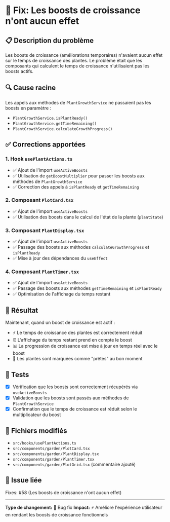 # 🐛 Fix: Les boosts de croissance n'ont aucun effet

## 📋 Description du problème

Les boosts de croissance (améliorations temporaires) n'avaient aucun effet sur le temps de croissance des plantes. Le problème était que les composants qui calculent le temps de croissance n'utilisaient pas les boosts actifs.

## 🔍 Cause racine

Les appels aux méthodes de `PlantGrowthService` ne passaient pas les boosts en paramètre :
- `PlantGrowthService.isPlantReady()`
- `PlantGrowthService.getTimeRemaining()`
- `PlantGrowthService.calculateGrowthProgress()`

## ✅ Corrections apportées

### 1. **Hook `usePlantActions.ts`**
- ✅ Ajout de l'import `useActiveBoosts`
- ✅ Utilisation de `getBoostMultiplier` pour passer les boosts aux méthodes de `PlantGrowthService`
- ✅ Correction des appels à `isPlantReady` et `getTimeRemaining`

### 2. **Composant `PlotCard.tsx`**
- ✅ Ajout de l'import `useActiveBoosts`
- ✅ Utilisation des boosts dans le calcul de l'état de la plante (`plantState`)

### 3. **Composant `PlantDisplay.tsx`**
- ✅ Ajout de l'import `useActiveBoosts`
- ✅ Passage des boosts aux méthodes `calculateGrowthProgress` et `isPlantReady`
- ✅ Mise à jour des dépendances du `useEffect`

### 4. **Composant `PlantTimer.tsx`**
- ✅ Ajout de l'import `useActiveBoosts`
- ✅ Passage des boosts aux méthodes `getTimeRemaining` et `isPlantReady`
- ✅ Optimisation de l'affichage du temps restant

## 🎯 Résultat

Maintenant, quand un boost de croissance est actif :
- ⚡ Le temps de croissance des plantes est correctement réduit
- ⏰ L'affichage du temps restant prend en compte le boost
- 📊 La progression de croissance est mise à jour en temps réel avec le boost
- 🌱 Les plantes sont marquées comme "prêtes" au bon moment

## 🧪 Tests

- [x] Vérification que les boosts sont correctement récupérés via `useActiveBoosts`
- [x] Validation que les boosts sont passés aux méthodes de `PlantGrowthService`
- [x] Confirmation que le temps de croissance est réduit selon le multiplicateur du boost

## 📁 Fichiers modifiés

- `src/hooks/usePlantActions.ts`
- `src/components/garden/PlotCard.tsx`
- `src/components/garden/PlantDisplay.tsx`
- `src/components/garden/PlantTimer.tsx`
- `src/components/garden/PlotGrid.tsx` (commentaire ajouté)

## 🔗 Issue liée

Fixes: #58 (Les boosts de croissance n'ont aucun effet)

---

**Type de changement:** 🐛 Bug fix
**Impact:** ⚡ Améliore l'expérience utilisateur en rendant les boosts de croissance fonctionnels